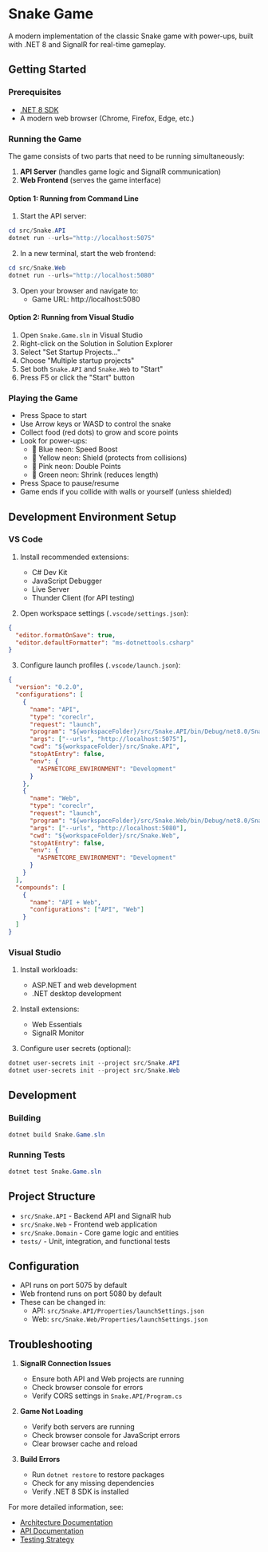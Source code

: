 # Snake Game

A modern implementation of the classic Snake game with power-ups, built with .NET 8 and SignalR for real-time gameplay.

## Getting Started

### Prerequisites

- [.NET 8 SDK](https://dotnet.microsoft.com/download/dotnet/8.0)
- A modern web browser (Chrome, Firefox, Edge, etc.)

### Running the Game

The game consists of two parts that need to be running simultaneously:

1. **API Server** (handles game logic and SignalR communication)
2. **Web Frontend** (serves the game interface)

#### Option 1: Running from Command Line

1. Start the API server:

```powershell
cd src/Snake.API
dotnet run --urls="http://localhost:5075"
```

2. In a new terminal, start the web frontend:

```powershell
cd src/Snake.Web
dotnet run --urls="http://localhost:5080"
```

3. Open your browser and navigate to:
   - Game URL: http://localhost:5080

#### Option 2: Running from Visual Studio

1. Open `Snake.Game.sln` in Visual Studio
2. Right-click on the Solution in Solution Explorer
3. Select "Set Startup Projects..."
4. Choose "Multiple startup projects"
5. Set both `Snake.API` and `Snake.Web` to "Start"
6. Press F5 or click the "Start" button

### Playing the Game

- Press Space to start
- Use Arrow keys or WASD to control the snake
- Collect food (red dots) to grow and score points
- Look for power-ups:
  - 🔵 Blue neon: Speed Boost
  - 💛 Yellow neon: Shield (protects from collisions)
  - 💖 Pink neon: Double Points
  - 💚 Green neon: Shrink (reduces length)
- Press Space to pause/resume
- Game ends if you collide with walls or yourself (unless shielded)

## Development Environment Setup

### VS Code

1. Install recommended extensions:

   - C# Dev Kit
   - JavaScript Debugger
   - Live Server
   - Thunder Client (for API testing)

2. Open workspace settings (`.vscode/settings.json`):

```json
{
  "editor.formatOnSave": true,
  "editor.defaultFormatter": "ms-dotnettools.csharp"
}
```

3. Configure launch profiles (`.vscode/launch.json`):

```json
{
  "version": "0.2.0",
  "configurations": [
    {
      "name": "API",
      "type": "coreclr",
      "request": "launch",
      "program": "${workspaceFolder}/src/Snake.API/bin/Debug/net8.0/Snake.API.dll",
      "args": ["--urls", "http://localhost:5075"],
      "cwd": "${workspaceFolder}/src/Snake.API",
      "stopAtEntry": false,
      "env": {
        "ASPNETCORE_ENVIRONMENT": "Development"
      }
    },
    {
      "name": "Web",
      "type": "coreclr",
      "request": "launch",
      "program": "${workspaceFolder}/src/Snake.Web/bin/Debug/net8.0/Snake.Web.dll",
      "args": ["--urls", "http://localhost:5080"],
      "cwd": "${workspaceFolder}/src/Snake.Web",
      "stopAtEntry": false,
      "env": {
        "ASPNETCORE_ENVIRONMENT": "Development"
      }
    }
  ],
  "compounds": [
    {
      "name": "API + Web",
      "configurations": ["API", "Web"]
    }
  ]
}
```

### Visual Studio

1. Install workloads:

   - ASP.NET and web development
   - .NET desktop development

2. Install extensions:

   - Web Essentials
   - SignalR Monitor

3. Configure user secrets (optional):

```powershell
dotnet user-secrets init --project src/Snake.API
dotnet user-secrets init --project src/Snake.Web
```

## Development

### Building

```powershell
dotnet build Snake.Game.sln
```

### Running Tests

```powershell
dotnet test Snake.Game.sln
```

## Project Structure

- `src/Snake.API` - Backend API and SignalR hub
- `src/Snake.Web` - Frontend web application
- `src/Snake.Domain` - Core game logic and entities
- `tests/` - Unit, integration, and functional tests

## Configuration

- API runs on port 5075 by default
- Web frontend runs on port 5080 by default
- These can be changed in:
  - API: `src/Snake.API/Properties/launchSettings.json`
  - Web: `src/Snake.Web/Properties/launchSettings.json`

## Troubleshooting

1. **SignalR Connection Issues**

   - Ensure both API and Web projects are running
   - Check browser console for errors
   - Verify CORS settings in `Snake.API/Program.cs`

2. **Game Not Loading**

   - Verify both servers are running
   - Check browser console for JavaScript errors
   - Clear browser cache and reload

3. **Build Errors**
   - Run `dotnet restore` to restore packages
   - Check for any missing dependencies
   - Verify .NET 8 SDK is installed

For more detailed information, see:

- [Architecture Documentation](docs/ARCHITECTURE.md)
- [API Documentation](docs/API.md)
- [Testing Strategy](docs/TESTING.md)
